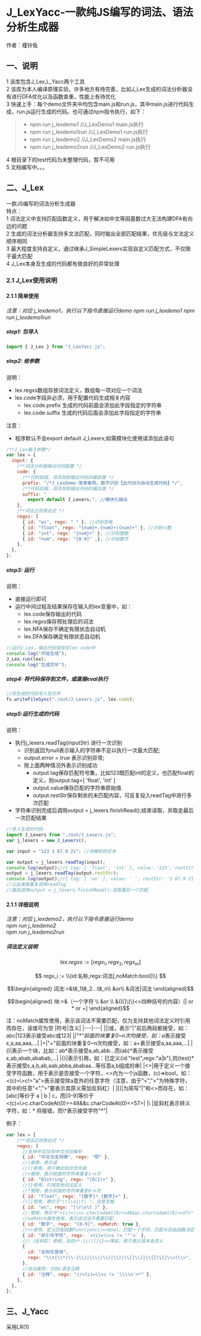 # J_LexYacc-一款纯JS编写的词法、语法分析生成器
作者：槿铃兔
## 一、说明
1 该库包含J_Lex,L_Yacc两个工具  
2 该库为本人编译原理实验，许多地方有待完善，比如J_Lex生成的词法分析器没有进行DFA优化以及函数查重，性能上有待优化  
3 快速上手：每个demo文件夹中均包含main.js和run.js，其中main.js进行代码生成，run.js运行生成的代码。也可通过npm指令执行，如下：
> * npm run j_lexdemo1 //J_LexDemo1 main.js执行
> *  npm run j_lexdemo1run //J_LexDemo1 run.js执行
> *  npm run j_lexdemo2 //J_LexDemo2 main.js执行
> *  npm run j_lexdemo2run //J_LexDemo2 run.js执行

4 根目录下的test代码为未整理代码，暂不可用  
5 文档编写中。。。
## 二、J_Lex
一款JS编写的词法分析生成器  
特点：  
1 词法定义中支持匹配函数定义，用于解决如中文等因基数过大无法构建DFA有向边的问题  
2 生成的词法分析器支持多文法匹配，同时输出全部匹配结果，优先级与文法定义顺序相同  
3 最大程度支持自定义，通过继承J_SimpleLexers实现自定义匹配方式，不仅限于最大匹配  
4 J_Lex本身及生成的代码都有做良好的异常处理  
### 2.1 J_Lex使用说明
#### 2.1.1 简单使用
*注意：对应 j_lexdemo1，执行以下指令直接运行demo
npm run j_lexdemo1
npm run j_lexdemo1run*

##### step1: 包导入
```javascript
import { J_Lex } from "J_LexYacc.js";
```
##### step2: 给参数
说明：
* lex.regxs数组存放词法定义，数组每一项对应一个词法
* lex.code字段非必须，用于配置代码生成相关内容
  * lex.code.prefix 生成的代码前面会添加此字段指定的字符串
  * lex.code.suffix 生成的代码后面会添加此字段指定的字符串

注意：
* 程序默认不会export default J_Lexers;如需模块化使用请添加此语句
```javascript
/**J_Lex输入参数*/
var lex = {
  input: {
    /**词法分析器输出代码配置 */
    code: {
      /**代码前缀，将添加到输出代码的最前面 */
      prefix: "/*J_LexDemo-简单案例，数字识别【此代码为自动生成代码】*/",
      /**代码后缀，将添加到输出代码的最后面 */
      suffix: "
        export default J_Lexers;", //模块化输出
    },
    /**词法正则表达式 */
    regxs: [
      { id: "ws", regx: " " }, //识别空格
      { id: "float", regx: "{num}+.{num}+|{num}+" }, //识别小数
      { id: "int", regx: "{num}+" }, //识别整数
      { id: "num", regx: "[0-9]" ,}, //识别数字
    ],
  },
};
```
##### step3: 运行
说明：
* 直接运行即可
* 运行中间过程及结果保存在输入的lex变量中，如：
  * lex.code保存输出的代码
  * lex.regxs保存预处理后的词法
  * lex.NFA保存不确定有限状态自动机
  * lex.DFA保存确定有限状态自动机
```javascript
//运行J_Lex，输出代码保存在lex.code中
console.log("开始生成");
J_Lex.run(lex);
console.log("生成完毕");
```
##### step4: 将代码保存到文件，或直接eval执行
```javascript
//将生成的代码写入到文件
fs.writeFileSync("./out/J_Lexers.js", lex.code);
```
##### step5:运行生成的代码
说明：
* 执行j_lexers.readTag(inputStr) 进行一次识别
  * 识别返回为null表示输入的字符串不足以执行一次最大匹配;
  * output.error = true 表示识别异常;
  * 除上面两种情况外表示识别成功
    * output.tag保存匹配符号集，比如123既匹配int的定义，也匹配float的定义，则output.tag=[ 'float', 'int' ]
    * output.value保存匹配的字符串原始值
    * output.restStr保存剩余的未匹配内容，可反复投入readTag中进行多次匹配
* 字符串识别完成后调用output = j_lexers.finishRead();结束读取，并取走最后一次匹配结果
```javascript
//导入生成的代码
import J_Lexers from "./out/J_Lexers.js";
var j_lexers = new J_Lexers();

var input = "123 1 67.9 21"; //待解析的文本

var output = j_lexers.readTag(input);
console.log(output);//{ tag: [ 'float', 'int' ], value: '123', restStr: ' 1 67.9 21' }
output = j_lexers.readTag(output.restStr);
console.log(output);//{ tag: [ 'ws' ], value: ' ', restStr: '1 67.9 21' }
//以此类推重复调用readTag
//最后调用output = j_lexers.finishRead();读取最后一个匹配
```
#### 2.1.1 详细说明
*注意：对应 j_lexdemo2，执行以下指令直接运行demo  
npm run j_lexdemo2  
npm run j_lexdemo2run*
##### 词法定义说明
$$lex.regxs := [regx_1,regx_2,regx_m]$$
  
$$
regx_i := \\{id:名称,regx:词法[,noMatch:bool]\\}
$$  
  
$$\begin{aligned}
词法:=&块_1块_2...块_n\\
&or\\
&词法|词法
\end{aligned}$$  

$$\begin{aligned}
块:=&（一个字符 \\
&or \\
 &()[]\{\}<>四种括号的内容）[| or * or +]
\end{aligned}$$  

注：noMatch属性使用，表示该词法不需要匹配，仅为支持其他词法定义时引用而存在，该值可为空
|符号|含义|
|---|---|
|\||或，表示"\|"前后两段都接受，如：abc\|123表示接受abc或123|
|*|"\*"前面的块重复0~n次均接受，如：a*表示接受ε,a,aa,aaa,...|
|+|"+"前面的块重复0~n次均接受，如：a+表示接受a,aa,aaa,...|
|()|表示一个块，比如：ab*表示接受a,ab,abb...而(ab)*表示接受ε,ab,abab,ababab,...|
|{}|表示引用，如：已定义{id:"test",regx:"a\|b"},则{test}\*表示接受ε,a,b,ab,aab,abba,ababaa...等任意a,b组成的串|
|<>|用于定义一个接受字符函数，用于表示是否接受一个字符，<>内为一个js函数，(c)=>bool，如：<(c)=\\>c!="a">表示接受除a意外的任意字符（注意，由于"<",">"为特殊字符，其中的任意"<",">"要表示其原义需加反斜杠）|
|\[\]|为简写"\|"和<>而存在，如：\[abc\]等价于 a \| b \| c，而\[0-9\]等价于<(c)=\\>c.charCodeAt(0)>=48&&c.charCodeAt(0)<=57>|
|\\ |反斜杠表示转义字符，如：\* 将报错，而\\*表示接受字符"\*"|

例子：
```javascript
var lex = {
    /**词法正则表达式 */
    regxs: [
      //支持中文ID和中文词法解析
      { id: "中文也支持噢", regx: "耶" },
      //|使用，表示或
      //()使用，用于确定结合优先级
      //+使用，表示前面的字符串重复1~n次
      { id: "01string", regx: "(0|1)+" },
      //{}使用，引用其他词法定义
      //*使用，表示前面的字符串重复0~n次
      { id: "float", regx: "{数字}*.{数字}+" },
      //[]使用，等价于"\r|\n|\t| "，注意空格
      { id: "ws", regx: "[\r\n\t ]" },
      //-使用，等价于"<(c)=\\>c.charCodeAt(0)>=48&&c.charCodeAt(0)<=57>"
      //noMatch属性使用，表示该词法不需要匹配
      { id: "数字", regx: "[0-9]", noMatch: true },
      //<>使用，定义匹配函数function(c)=>bool，匹配一个字符，匹配与否由函数决定
      { id: "非引号字符", regx: `<(c)=\\>c != '"'>` },
      //\（反斜杠）使用，加在+*-|\()[]{}<>等前，用于表示其本身含义
      {
        id: "反斜杠使用",
        regx: "\\+|\\*|\\-|\\||\\\\|\\(|\\)|\\[|\\]|\\{|\\}|\\<|\\>",
      },
      //综合案例：识别c语言注释
      { id: "注释", regx: "//<(c)=\\>c != '\\\\n'>*" },
    ],
  },
};
```
## 三、J_Yacc
采用LR(1)